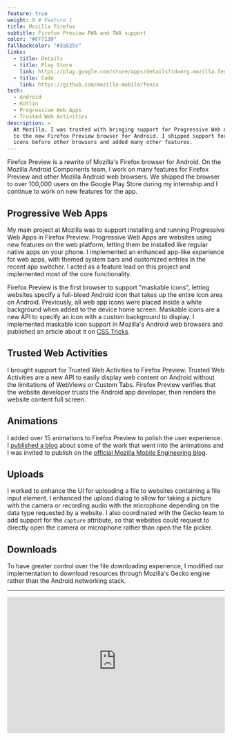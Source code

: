 ```yaml
---
feature: true
weight: 0 # Feature 1
title: Mozilla Firefox
subtitle: Firefox Preview PWA and TWA support
color: "#FF7139"
fallbackcolor: "#3a525c"
links:
  - title: Details
  - title: Play Store
    link: https://play.google.com/store/apps/details?id=org.mozilla.fenix
  - title: Code
    link: https://github.com/mozilla-mobile/fenix
tech:
  - Android
  - Kotlin
  - Progressive Web Apps
  - Trusted Web Activities
description: >
  At Mozilla, I was trusted with bringing support for Progressive Web Apps
  to the new Firefox Preview browser for Android. I shipped support for maskable
  icons before other browsers and added many other features.
---
```


Firefox Preview is a rewrite of Mozilla's Firefox browser for Android. On the Mozilla Android Components team, I work on many features for Firefox Preview and other Mozilla Android web browsers. We shipped the browser to over 100,000 users on the Google Play Store during my internship and I continue to work on new features for the app.

## Progressive Web Apps

My main project at Mozilla was to support installing and running Progressive Web Apps in Firefox Preview. Progressive Web Apps are websites using new features on the web platform, letting them be installed like regular native apps on your phone. I implemented an enhanced app-like experience for web apps, with themed system bars and customized entries in the recent app switcher. I acted as a feature lead on this project and implemented most of the core functionality.

Firefox Preview is the first browser to support "maskable icons", letting websites specify a full-bleed Android icon that takes up the entire icon area on Android. Previously, all web app icons were placed inside a white background when added to the device home screen. Maskable icons are a new API to specify an icon with a custom background to display. I implemented maskable icon support in Mozilla's Android web browsers and published an article about it on [CSS Tricks](https://css-tricks.com/maskable-icons-android-adaptive-icons-for-your-pwa/).

## Trusted Web Activities

I brought support for Trusted Web Activities to Firefox Preview. Trusted Web Activities are a new API to easily display web content on Android without the limitations of WebViews or Custom Tabs. Firefox Preview verifies that the website developer trusts the Android app developer, then renders the website content full screen.

## Animations

I added over 15 animations to Firefox Preview to polish the user experience. I [published a blog](/posts/android-animate-strike-thru/) about some of the work that went into the animations and I was invited to publish on the [official Mozilla Mobile Engineering blog](https://medium.com/firefox-mobile-engineering/animating-a-strike-through-on-android-with-animated-vector-drawable-and-animatedstatelistdrawable-a77e66f9790f).

## Uploads

I worked to enhance the UI for uploading a file to websites containing a file input element. I enhanced the upload dialog to allow for taking a picture with the camera or recording audio with the microphone depending on the data type requested by a website. I also coordinated with the Gecko team to add support for the `capture` attribute, so that websites could request to directly open the camera or microphone rather than open the file picker.

## Downloads

To have greater control over the file downloading experience, I modified our implementation to download resources through Mozilla's Gecko engine rather than the Android networking stack.

---

<iframe width="560" height="315" src="https://www.youtube-nocookie.com/embed/zFNvFefOeaI" frameborder="0" allow="accelerometer; autoplay; encrypted-media; gyroscope; picture-in-picture" allowfullscreen style="max-width:100%;margin:auto;display:block"></iframe>
